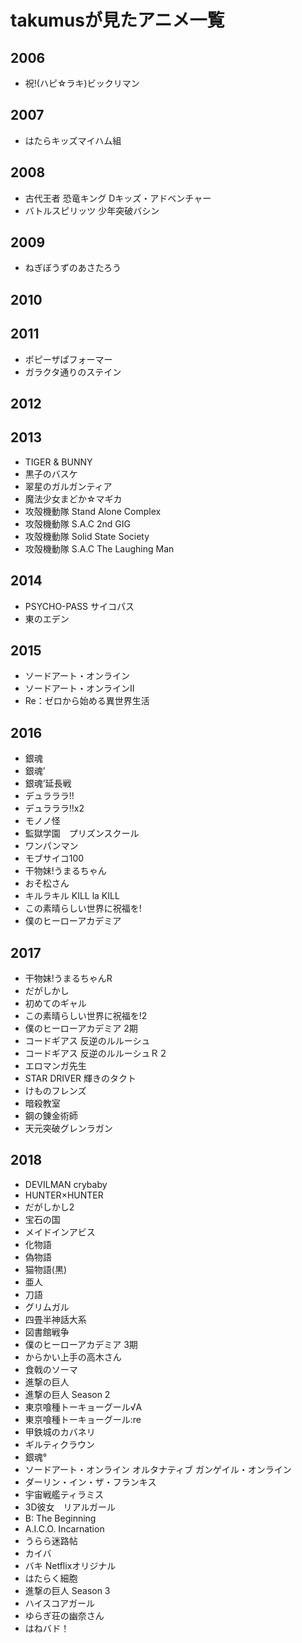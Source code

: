# takumusが見たアニメ一覧
## 2006
- 祝!(ハピ☆ラキ)ビックリマン
## 2007
- はたらキッズマイハム組
## 2008
- 古代王者 恐竜キング Dキッズ・アドベンチャー
- バトルスピリッツ 少年突破バシン
## 2009
- ねぎぼうずのあさたろう
## 2010
## 2011
- ポピーザぱフォーマー
- ガラクタ通りのステイン
## 2012
## 2013
- TIGER & BUNNY
- 黒子のバスケ  
- 翠星のガルガンティア
- 魔法少女まどか☆マギカ
- 攻殻機動隊 Stand Alone Complex
- 攻殻機動隊 S.A.C 2nd GIG
- 攻殻機動隊 Solid State Society
- 攻殻機動隊 S.A.C The Laughing Man
## 2014
- PSYCHO-PASS サイコパス
- 東のエデン
## 2015
- ソードアート・オンライン
- ソードアート・オンラインII
- Re：ゼロから始める異世界生活
## 2016
- 銀魂
- 銀魂’
- 銀魂’延長戦
- デュラララ!!
- デュラララ!!x2
- モノノ怪
- 監獄学園　プリズンスクール
- ワンパンマン
- モブサイコ100  
- 干物妹!うまるちゃん
- おそ松さん
- キルラキル KILL la KILL
- この素晴らしい世界に祝福を!
- 僕のヒーローアカデミア
## 2017
- 干物妹!うまるちゃんR  
- だがしかし
- 初めてのギャル
- この素晴らしい世界に祝福を!2
- 僕のヒーローアカデミア 2期
- コードギアス 反逆のルルーシュ  
- コードギアス 反逆のルルーシュＲ２
- エロマンガ先生
- STAR DRIVER 輝きのタクト
- けものフレンズ
- 暗殺教室
- 鋼の錬金術師
- 天元突破グレンラガン
## 2018
- DEVILMAN crybaby
- HUNTER×HUNTER
- だがしかし2
- 宝石の国
- メイドインアビス
- 化物語  
- 偽物語  
- 猫物語(黒)
- 亜人  
- 刀語  
- グリムガル
- 四畳半神話大系
- 図書館戦争
- 僕のヒーローアカデミア 3期
- からかい上手の高木さん
- 食戟のソーマ
- 進撃の巨人
- 進撃の巨人 Season 2
- 東京喰種トーキョーグール√A
- 東京喰種トーキョーグール:re
- 甲鉄城のカバネリ
- ギルティクラウン
- 銀魂°
- ソードアート・オンライン オルタナティブ ガンゲイル・オンライン
- ダーリン・イン・ザ・フランキス
- 宇宙戦艦ティラミス
- 3D彼女　リアルガール
- B: The Beginning
- A.I.C.O. Incarnation
- うらら迷路帖
- カイバ
- バキ Netflixオリジナル
- はたらく細胞
- 進撃の巨人 Season 3
- ハイスコアガール
- ゆらぎ荘の幽奈さん
- はねバド！
